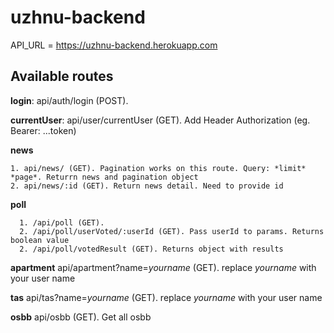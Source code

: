 # uzhnu-backend

API_URL = https://uzhnu-backend.herokuapp.com

## Available routes 
**login**: api/auth/login (POST).

**currentUser**: api/user/currentUser (GET). Add Header Authorization (eg. Bearer: ...token)

**news**

    1. api/news/ (GET). Pagination works on this route. Query: *limit* *page*. Returrn news and pagination object
    2. api/news/:id (GET). Return news detail. Need to provide id


**poll** 

      1. /api/poll (GET).
      2. /api/poll/userVoted/:userId (GET). Pass userId to params. Returns boolean value
      2. /api/poll/votedResult (GET). Returns object with results

**apartment** api/apartment?name=*yourname* (GET). replace *yourname* with your user name

**tas** api/tas?name=*yourname* (GET). replace *yourname* with your user name

**osbb** api/osbb (GET). Get all osbb

  
  
